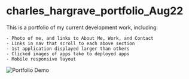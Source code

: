 # charles_hargrave_portfolio_Aug22

This is a portfolio of my current development work, including:

    - Photo of me, and links to About Me, Work, and Contact
    - Links in nav that scroll to each above section
    - 1st application displayed larger than others
    - Clicked images of apps take to deployed apps
    - Mobile responsive layout

![Portfolio Demo](./Images/Charles%20Hargrave's%20Portfolio.gif)
